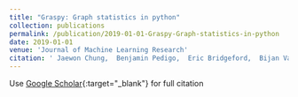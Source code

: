```yaml
---
title: "Graspy: Graph statistics in python"
collection: publications
permalink: /publication/2019-01-01-Graspy-Graph-statistics-in-python
date: 2019-01-01
venue: 'Journal of Machine Learning Research'
citation: ' Jaewon Chung,  Benjamin Pedigo,  Eric Bridgeford,  Bijan Varjavand,  Hayden Helm,  Joshua Vogelstein, &quot;Graspy: Graph statistics in python.&quot; Journal of Machine Learning Research, 2019.'
---
```

Use [Google Scholar](https://scholar.google.com/scholar?q=Graspy:+Graph+statistics+in+python){:target="_blank"} for full citation